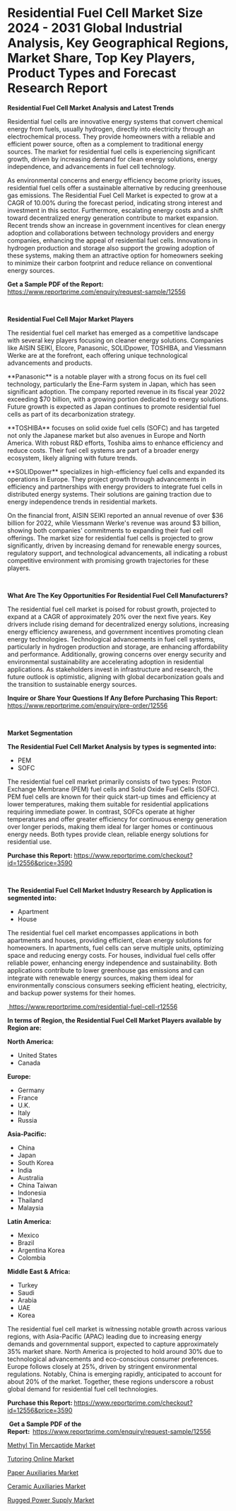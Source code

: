 <p><h1>Residential Fuel Cell Market Size 2024 - 2031 Global Industrial Analysis, Key Geographical Regions, Market Share, Top Key Players, Product Types and Forecast Research Report</h1></p><p><strong>Residential Fuel Cell Market Analysis and Latest Trends</strong></p>
<p><p>Residential fuel cells are innovative energy systems that convert chemical energy from fuels, usually hydrogen, directly into electricity through an electrochemical process. They provide homeowners with a reliable and efficient power source, often as a complement to traditional energy sources. The market for residential fuel cells is experiencing significant growth, driven by increasing demand for clean energy solutions, energy independence, and advancements in fuel cell technology. </p><p>As environmental concerns and energy efficiency become priority issues, residential fuel cells offer a sustainable alternative by reducing greenhouse gas emissions. The Residential Fuel Cell Market is expected to grow at a CAGR of 10.00% during the forecast period, indicating strong interest and investment in this sector. Furthermore, escalating energy costs and a shift toward decentralized energy generation contribute to market expansion. Recent trends show an increase in government incentives for clean energy adoption and collaborations between technology providers and energy companies, enhancing the appeal of residential fuel cells. Innovations in hydrogen production and storage also support the growing adoption of these systems, making them an attractive option for homeowners seeking to minimize their carbon footprint and reduce reliance on conventional energy sources.</p></p>
<p><strong>Get a Sample PDF of the Report:&nbsp;</strong> <a href="https://www.reportprime.com/enquiry/request-sample/12556">https://www.reportprime.com/enquiry/request-sample/12556</a></p>
<p>&nbsp;</p>
<p><strong>Residential Fuel Cell Major Market Players</strong></p>
<p><p>The residential fuel cell market has emerged as a competitive landscape with several key players focusing on cleaner energy solutions. Companies like AISIN SEIKI, Elcore, Panasonic, SOLIDpower, TOSHIBA, and Viessmann Werke are at the forefront, each offering unique technological advancements and products.</p><p>**Panasonic** is a notable player with a strong focus on its fuel cell technology, particularly the Ene-Farm system in Japan, which has seen significant adoption. The company reported revenue in its fiscal year 2022 exceeding $70 billion, with a growing portion dedicated to energy solutions. Future growth is expected as Japan continues to promote residential fuel cells as part of its decarbonization strategy.</p><p>**TOSHIBA** focuses on solid oxide fuel cells (SOFC) and has targeted not only the Japanese market but also avenues in Europe and North America. With robust R&D efforts, Toshiba aims to enhance efficiency and reduce costs. Their fuel cell systems are part of a broader energy ecosystem, likely aligning with future trends.</p><p>**SOLIDpower** specializes in high-efficiency fuel cells and expanded its operations in Europe. They project growth through advancements in efficiency and partnerships with energy providers to integrate fuel cells in distributed energy systems. Their solutions are gaining traction due to energy independence trends in residential markets.</p><p>On the financial front, AISIN SEIKI reported an annual revenue of over $36 billion for 2022, while Viessmann Werke's revenue was around $3 billion, showing both companies' commitments to expanding their fuel cell offerings. The market size for residential fuel cells is projected to grow significantly, driven by increasing demand for renewable energy sources, regulatory support, and technological advancements, all indicating a robust competitive environment with promising growth trajectories for these players.</p></p>
<p>&nbsp;</p>
<p><strong>What Are The Key Opportunities For Residential Fuel Cell Manufacturers?</strong></p>
<p><p>The residential fuel cell market is poised for robust growth, projected to expand at a CAGR of approximately 20% over the next five years. Key drivers include rising demand for decentralized energy solutions, increasing energy efficiency awareness, and government incentives promoting clean energy technologies. Technological advancements in fuel cell systems, particularly in hydrogen production and storage, are enhancing affordability and performance. Additionally, growing concerns over energy security and environmental sustainability are accelerating adoption in residential applications. As stakeholders invest in infrastructure and research, the future outlook is optimistic, aligning with global decarbonization goals and the transition to sustainable energy sources.</p></p>
<p><strong>Inquire or Share Your Questions If Any Before Purchasing This Report:</strong> <a href="https://www.reportprime.com/enquiry/pre-order/12556">https://www.reportprime.com/enquiry/pre-order/12556</a></p>
<p>&nbsp;</p>
<p><strong>Market Segmentation</strong></p>
<p><strong>The Residential Fuel Cell Market Analysis by types is segmented into:</strong></p>
<p><ul><li>PEM</li><li>SOFC</li></ul></p>
<p><p>The residential fuel cell market primarily consists of two types: Proton Exchange Membrane (PEM) fuel cells and Solid Oxide Fuel Cells (SOFC). PEM fuel cells are known for their quick start-up times and efficiency at lower temperatures, making them suitable for residential applications requiring immediate power. In contrast, SOFCs operate at higher temperatures and offer greater efficiency for continuous energy generation over longer periods, making them ideal for larger homes or continuous energy needs. Both types provide clean, reliable energy solutions for residential use.</p></p>
<p><strong>Purchase this Report:&nbsp;</strong><a href="https://www.reportprime.com/checkout?id=12556&price=3590">https://www.reportprime.com/checkout?id=12556&price=3590</a></p>
<p>&nbsp;</p>
<p><strong>The Residential Fuel Cell Market Industry Research by Application is segmented into:</strong></p>
<p><ul><li>Apartment</li><li>House</li></ul></p>
<p><p>The residential fuel cell market encompasses applications in both apartments and houses, providing efficient, clean energy solutions for homeowners. In apartments, fuel cells can serve multiple units, optimizing space and reducing energy costs. For houses, individual fuel cells offer reliable power, enhancing energy independence and sustainability. Both applications contribute to lower greenhouse gas emissions and can integrate with renewable energy sources, making them ideal for environmentally conscious consumers seeking efficient heating, electricity, and backup power systems for their homes.</p></p>
<p><a href="https://www.reportprime.com/residential-fuel-cell-r12556">&nbsp;https://www.reportprime.com/residential-fuel-cell-r12556</a></p>
<p><strong>In terms of Region, the Residential Fuel Cell Market Players available by Region are:</strong></p>
<p>
    <p> <strong> North America: </strong>
        <ul>
            <li>United States</li>
            <li>Canada</li>
        </ul>
        </p> 
    <p> <strong> Europe: </strong>
        <ul>
            <li>Germany</li>
            <li>France</li>
            <li>U.K.</li>
            <li>Italy</li>
            <li>Russia</li>
        </ul>
        </p> 
    <p> <strong> Asia-Pacific: </strong>
        <ul>
            <li>China</li>
            <li>Japan</li>
            <li>South Korea</li>
            <li>India</li>
            <li>Australia</li>
            <li>China Taiwan</li>
            <li>Indonesia</li>
            <li>Thailand</li>
            <li>Malaysia</li>
        </ul>
        </p> 
    <p> <strong> Latin America: </strong>
        <ul>
            <li>Mexico</li>
            <li>Brazil</li>
            <li>Argentina Korea</li>
            <li>Colombia</li>
        </ul>
        </p> 
    <p> <strong> Middle East & Africa: </strong>
        <ul>
            <li>Turkey</li>
            <li>Saudi</li>
            <li>Arabia</li>
            <li>UAE</li>
            <li>Korea</li>
        </ul>
    </p>
    </p>
<p><p>The residential fuel cell market is witnessing notable growth across various regions, with Asia-Pacific (APAC) leading due to increasing energy demands and governmental support, expected to capture approximately 35% market share. North America is projected to hold around 30% due to technological advancements and eco-conscious consumer preferences. Europe follows closely at 25%, driven by stringent environmental regulations. Notably, China is emerging rapidly, anticipated to account for about 20% of the market. Together, these regions underscore a robust global demand for residential fuel cell technologies.</p></p>
<p><strong>Purchase this Report: </strong><a href="https://www.reportprime.com/checkout?id=12556&price=3590">https://www.reportprime.com/checkout?id=12556&price=3590</a></p>
<p>&nbsp;<strong>Get a Sample PDF of the Report:&nbsp;&nbsp;</strong><a href="https://www.reportprime.com/enquiry/request-sample/12556">https://www.reportprime.com/enquiry/request-sample/12556</a></p>
<p><strong></strong></p>
<p><p><a href="https://medium.com/@maudeefields042024/global-methyl-tin-mercaptide-market-analysis-trends-forecasts-and-growth-opportunities-8ef3786603a9">Methyl Tin Mercaptide Market</a></p><p><a href="https://www.linkedin.com/pulse/tutoring-online-market-growth-outlook-from-2024-2031-projecting-ssngf?trackingId=NauuYyEmQiy7igiqLjDwmQ%3D%3D">Tutoring Online Market</a></p><p><a href="https://issuu.com/reportprime-2/docs/paper-auxiliaries-market-size-2030._35af0efd40104e">Paper Auxiliaries Market</a></p><p><a href="https://issuu.com/reportprime-2/docs/ceramic-auxiliaries-market-size-203_cba4ddaefd6703">Ceramic Auxiliaries Market</a></p><p><a href="https://github.com/ChiragRP21/Market-Research-Report-List-6/blob/main/rugged-power-supply-market.md">Rugged Power Supply Market</a></p></p>